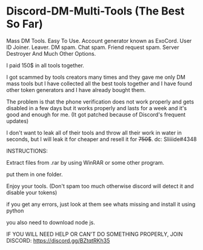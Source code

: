 # Discord-DM-Multi-Tools (The Best So Far)
Mass DM Tools. Easy To Use. Account generator known as ExoCord. User ID Joiner. Leaver. DM spam. Chat spam. Friend request spam. Server Destroyer And Much Other Options.


I paid 150$ in all tools together.

I got scammed by tools creators many times and they gave me only DM mass tools but I have collected all the best tools together and I have found other token generators and I have already bought them.

The problem is that the phone verification does not work properly and gets disabled in a few days but it works properly and lasts for a week and it's good and enough for me. (It got patched because of Discord's frequent updates)

I don't want to leak all of their tools and throw all their work in water in seconds, but I will leak it for cheaper and resell it for <s>750$</s>. dc: Sliiiide#4348

INSTRUCTIONS:

Extract files from .rar by using WinRAR or some other program.

put them in one folder.

Enjoy your tools. (Don't spam too much otherwise discord will detect it and disable your tokens)

if you get any errors, just look at them see whats missing and install it using python

you also need to download node js.

IF YOU WILL NEED HELP OR CAN'T DO SOMETHING PROPERLY, JOIN DISCORD: https://discord.gg/BZtqtRKh35
